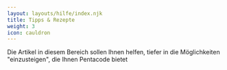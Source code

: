 ```yaml
---
layout: layouts/hilfe/index.njk
title: Tipps & Rezepte
weight: 3
icon: cauldron
---
```

Die Artikel in diesem Bereich sollen Ihnen helfen, tiefer in die Möglichkeiten "einzusteigen", die Ihnen Pentacode bietet
